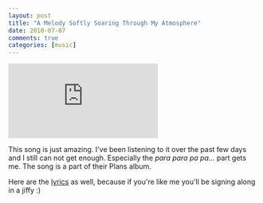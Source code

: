 ```yaml
---
layout: post
title: "A Melody Softly Soaring Through My Atmosphere"
date: 2010-07-07
comments: true
categories: [music]
---
```


<p class="video">
    <iframe src="https://www.youtube.com/embed/uizQVriWp8M" frameborder="0" allowfullscreen></iframe>
</p>

This song is just amazing. I've been listening to it over the past few days and I still can not get enough. Especially the *para para pa pa...* part gets me. The song is a part of their Plans album.

Here are the [lyrics][smb-lyrics] as well, because if you're like me you'll be signing along in a jiffy :)

[smb-lyrics]: http://genius.com/death-cab-for-cutie-soul-meets-body-lyrics
